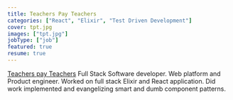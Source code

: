 ```yaml
---
title: Teachers Pay Teachers
categories: ["React", "Elixir", "Test Driven Development"]
cover: tpt.jpg
images: ["tpt.jpg"]
jobType: ["job"]
featured: true
resume: true
---
```


[Teachers pay Teachers](https://www.teacherspayteachers.com/) Full Stack Software developer.  Web platform and Product engineer.  Worked on full stack Elixir and React application.  Did work implemented and evangelizing smart and dumb component patterns.